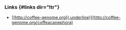 ### Links {#links dir="ltr"}

-   [[http://coffee-genome.org]{.underline}](http://coffee-genome.org/coffeacanephora)
